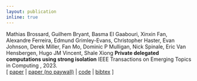 ```yaml
---
layout: publication
inline: true
---
```

<tr valign="top">
<td class="bibtexnumber" align="right">
</td>
<td class="bibtexitem">
Mathias Brossard, Guilhem Bryant, Basma El Gaabouri, Xinxin Fan, Alexandre Ferreira, Edmund Grimley-Evans, Christopher Haster, Evan Johnson, Derek Miller, Fan Mo, Dominic P Mulligan, Nick Spinale, Eric Van Hensbergen, Hugo JM Vincent, Shale Xiong
<b>Private delegated computations using strong isolation</b>
IEEE Transactions on Emerging Topics in Computing , 2023. <br> 
[ 
<a href="https://ieeexplore.ieee.org/abstract/document/10144599">paper</a>
 | 
 <a href="https://dominicpm.github.io/publications/bryant-private-2023.pdf">paper (no paywall)</a>
 |
<a href="https://github.com/veracruz-project/veracruz">code</a>
 | 
<a href="/files/veracruz.bib.html">bibtex</a>
]
</td>
</tr>

